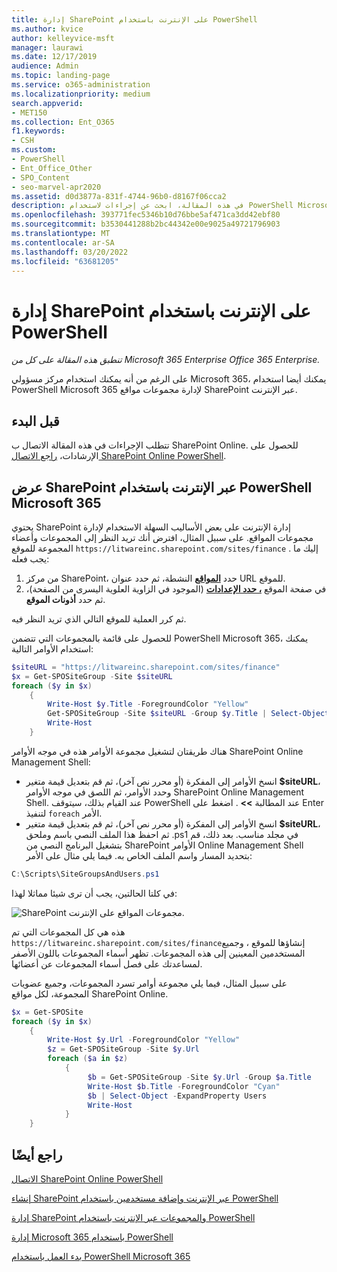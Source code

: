 ```yaml
---
title: إدارة SharePoint على الإنترنت باستخدام PowerShell
ms.author: kvice
author: kelleyvice-msft
manager: laurawi
ms.date: 12/17/2019
audience: Admin
ms.topic: landing-page
ms.service: o365-administration
ms.localizationpriority: medium
search.appverid:
- MET150
ms.collection: Ent_O365
f1.keywords:
- CSH
ms.custom:
- PowerShell
- Ent_Office_Other
- SPO_Content
- seo-marvel-apr2020
ms.assetid: d0d3877a-831f-4744-96b0-d8167f06cca2
description: في هذه المقالة، ابحث عن إجراءات لاستخدام PowerShell Microsoft 365 لإدارة SharePoint مواقع عبر الإنترنت.
ms.openlocfilehash: 393771fec5346b10d76bbe5af471ca3dd42ebf80
ms.sourcegitcommit: b3530441288b2bc44342e00e9025a49721796903
ms.translationtype: MT
ms.contentlocale: ar-SA
ms.lasthandoff: 03/20/2022
ms.locfileid: "63681205"
---
```

# <a name="manage-sharepoint-online-site-groups-with-powershell"></a>إدارة SharePoint على الإنترنت باستخدام PowerShell

*تنطبق هذه المقالة على كل من Microsoft 365 Enterprise Office 365 Enterprise.*

على الرغم من أنه يمكنك استخدام مركز مسؤولي Microsoft 365، يمكنك أيضا استخدام PowerShell Microsoft 365 لإدارة مجموعات مواقع SharePoint عبر الإنترنت.

## <a name="before-you-begin"></a>قبل البدء

تتطلب الإجراءات في هذه المقالة الاتصال ب SharePoint Online. للحصول على الإرشادات، [راجع الاتصال SharePoint Online PowerShell](/powershell/sharepoint/sharepoint-online/connect-sharepoint-online).

## <a name="view-sharepoint-online-with-powershell-for-microsoft-365"></a>عرض SharePoint عبر الإنترنت باستخدام PowerShell Microsoft 365

يحتوي SharePoint إدارة الإنترنت على بعض الأساليب السهلة الاستخدام لإدارة مجموعات المواقع. على سبيل المثال، افترض أنك تريد النظر إلى المجموعات وأعضاء المجموعة للموقع `https://litwareinc.sharepoint.com/sites/finance` . إليك ما يجب فعله:

1. من مركز SharePoint، حدد <a href="https://go.microsoft.com/fwlink/?linkid=2185220" target="_blank">**المواقع**</a> النشطة، ثم حدد عنوان URL للموقع.
2. في صفحة الموقع <a href="https://go.microsoft.com/fwlink/?linkid=2185072" target="_blank">**، حدد الإعدادات**</a> (الموجود في الزاوية العلوية اليسرى من الصفحة)، ثم حدد **أذونات الموقع**.

ثم كرر العملية للموقع التالي الذي تريد النظر فيه.

للحصول على قائمة بالمجموعات التي تتضمن PowerShell Microsoft 365، يمكنك استخدام الأوامر التالية:

```powershell
$siteURL = "https://litwareinc.sharepoint.com/sites/finance"
$x = Get-SPOSiteGroup -Site $siteURL
foreach ($y in $x)
    {
        Write-Host $y.Title -ForegroundColor "Yellow"
        Get-SPOSiteGroup -Site $siteURL -Group $y.Title | Select-Object -ExpandProperty Users
        Write-Host
    }
```

هناك طريقتان لتشغيل مجموعة الأوامر هذه في موجه الأوامر SharePoint Online Management Shell:

- انسخ الأوامر إلى المفكرة (أو محرر نص آخر)، ثم قم بتعديل قيمة متغير **$siteURL**، وحدد الأوامر، ثم اللصق في موجه الأوامر SharePoint Online Management Shell. عند القيام بذلك، سيتوقف PowerShell عند المطالبة **>>** . اضغط على Enter لتنفيذ `foreach` الأمر.<br/>
- انسخ الأوامر إلى المفكرة (أو محرر نص آخر)، ثم قم بتعديل قيمة متغير **$siteURL**، ثم احفظ هذا الملف النصي باسم وملحق .ps1 في مجلد مناسب. بعد ذلك، قم بتشغيل البرنامج النصي من SharePoint الأوامر Online Management Shell بتحديد المسار واسم الملف الخاص به. فيما يلي مثال على الأمر:

```powershell
C:\Scripts\SiteGroupsAndUsers.ps1
```

في كلتا الحالتين، يجب أن ترى شيئا مماثلا لهذا:

![SharePoint مجموعات المواقع على الإنترنت.](../media/SPO-site-groups.png)

هذه هي كل المجموعات التي تم `https://litwareinc.sharepoint.com/sites/finance`إنشاؤها للموقع ، وجميع المستخدمين المعينين إلى هذه المجموعات. تظهر أسماء المجموعات باللون الأصفر لمساعدتك على فصل أسماء المجموعات عن أعضائها.

على سبيل المثال، فيما يلي مجموعة أوامر تسرد المجموعات، وجميع عضويات المجموعة، لكل مواقع SharePoint Online.

```powershell
$x = Get-SPOSite
foreach ($y in $x)
    {
        Write-Host $y.Url -ForegroundColor "Yellow"
        $z = Get-SPOSiteGroup -Site $y.Url
        foreach ($a in $z)
            {
                 $b = Get-SPOSiteGroup -Site $y.Url -Group $a.Title
                 Write-Host $b.Title -ForegroundColor "Cyan"
                 $b | Select-Object -ExpandProperty Users
                 Write-Host
            }
    }
```

## <a name="see-also"></a>راجع أيضًا

[الاتصال SharePoint Online PowerShell](/powershell/sharepoint/sharepoint-online/connect-sharepoint-online)

[إنشاء SharePoint عبر الإنترنت وإضافة مستخدمين باستخدام PowerShell](create-sharepoint-sites-and-add-users-with-powershell.md)

[إدارة SharePoint والمجموعات عبر الإنترنت باستخدام PowerShell](manage-sharepoint-users-and-groups-with-powershell.md)

[إدارة Microsoft 365 باستخدام PowerShell](manage-microsoft-365-with-microsoft-365-powershell.md)

[بدء العمل باستخدام PowerShell Microsoft 365](getting-started-with-microsoft-365-powershell.md)

